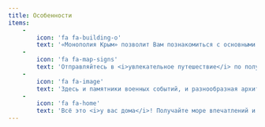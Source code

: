 ```yaml
---
title: Особенности
items:
    -
        icon: 'fa fa-building-o'
        text: '«Монополия Крым» позволит Вам познакомиться с основными городами — жемчужинами Крыма и <i>стать их владельцем</i>!'
    -
        icon: 'fa fa-map-signs'
        text: 'Отправляйтесь в <i>увлекательное путешествие</i> по полуострову, познакомьтесь с неповторимым и разнообразным по культуре и традициям Крымом!'
    -
        icon: 'fa fa-image'
        text: 'Здесь и памятники военных событий, и разнообразная архитектура, и красивые пейзажи, и, конечно же, море и горы!'
    -
        icon: 'fa fa-home'
        text: 'Всё это <i>у вас дома</i>! Получайте море впечатлений и эмоций, зарабатывайте миллионы, становитесь настоящим «Крымским Монополистом»!'
---
```


